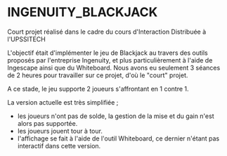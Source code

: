 # INGENUITY_BLACKJACK
Court projet réalisé dans le cadre du cours d'Interaction Distribuée à l'UPSSITECH

L'objectif était d'implémenter le jeu de Blackjack au travers des outils proposés par l'entreprise Ingenuity, et plus particulièrement à l'aide de Ingescape ainsi que du Whiteboard.
Nous avons eu seulement 3 séances de 2 heures pour travailler sur ce projet, d'où le "court" projet.

A ce stade, le jeu supporte 2 joueurs s'affrontant en 1 contre 1. 

La version actuelle est très simplifiée ;
- les joueurs n'ont pas de solde, la gestion de la mise et du gain n'est alors pas supportée.
- les joueurs jouent tour à tour.
- l'affichage se fait à l'aide de l'outil Whiteboard, ce dernier n'étant pas interactif dans cette version.
